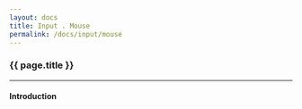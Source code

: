 ```yaml
---
layout: docs
title: Input . Mouse
permalink: /docs/input/mouse
---
```


### {{ page.title }}

***

#### Introduction